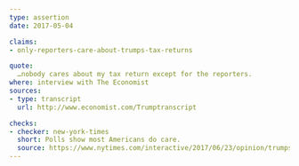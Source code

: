 ```yaml
---
type: assertion
date: 2017-05-04

claims:
- only-reporters-care-about-trumps-tax-returns

quote:
  …nobody cares about my tax return except for the reporters.
where: interview with The Economist
sources:
- type: transcript
  url: http://www.economist.com/Trumptranscript

checks:
- checker: new-york-times
  short: Polls show most Americans do care.
  source: https://www.nytimes.com/interactive/2017/06/23/opinion/trumps-lies.html
---
```

